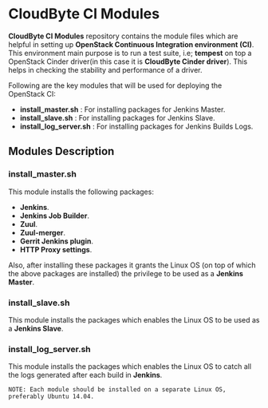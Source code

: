 # CloudByte CI Modules

**CloudByte CI Modules** repository contains the module files which are helpful in setting up
**OpenStack Continuous Integration environment (CI)**. This environment main purpose is to run a test suite, i.e; **tempest** on top a OpenStack Cinder driver(in this case it is **CloudByte Cinder driver**). This helps in checking the stability and performance of a driver.  

Following are the key modules that will be used for deploying the OpenStack CI:

- **install_master.sh**     : For installing packages for Jenkins Master.
- **install_slave.sh**      : For installing packages for Jenkins Slave.
- **install_log_server.sh** : For installing packages for Jenkins Builds Logs.

## Modules Description

### install_master.sh

This module installs the following packages:

- **Jenkins**.
- **Jenkins Job Builder**.
- **Zuul**.
- **Zuul-merger**.
- **Gerrit Jenkins plugin**.
- **HTTP Proxy settings**.

Also, after installing these packages it grants the Linux OS (on top of which the above packages are installed) the privilege to be used as a **Jenkins Master**.

### install_slave.sh

This module installs the packages which enables the Linux OS to be used as a **Jenkins Slave**.

### install_log_server.sh

This module installs the packages which enables the Linux OS to catch all the logs generated after each build in **Jenkins**.

```
NOTE: Each module should be installed on a separate Linux OS, preferably Ubuntu 14.04.
```


